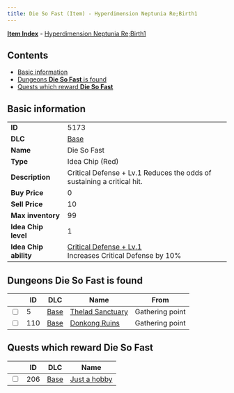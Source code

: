 ```yaml
---
title: Die So Fast (Item) - Hyperdimension Neptunia Re;Birth1
---
```


[**Item Index**](/neptunia/rb1/item/index.html) - [Hyperdimension Neptunia Re;Birth1](/neptunia/rb1)

## Contents

- [Basic information](#basic-information)
- [Dungeons **Die So Fast** is found](#dungeons-die-so-fast-is-found)
- [Quests which reward **Die So Fast**](#quests-which-reward-die-so-fast)

## Basic information

|   |   |
| -- | -- |
| **ID** | 5173 |
| **DLC** | [Base](/neptunia/rb1/dlc/1-base.html) |
| **Name** | Die So Fast |
| **Type** | Idea Chip (Red) |
| **Description** | Critical Defense + Lv.1 Reduces the odds of sustaining a critical hit. |
| **Buy Price** | 0 |
| **Sell Price** | 10 |
| **Max inventory** | 99 |
| **Idea Chip level** | 1 |
| **Idea Chip ability** | [Critical Defense + Lv.1](/neptunia/rb1/avatar/1-9672-critical-defense-lv-1.html)<br />Increases Critical Defense by 10% |


## Dungeons **Die So Fast** is found

|    | ID | DLC | Name | From |
| -- | -- | --- | ---- | ---- |
| <input type="checkbox" id="rb1-dungeon-1-5" class="trackbox" /> | 5 | [Base](/neptunia/rb1/dlc/1-base.html) | [Thelad Sanctuary](/neptunia/rb1/dungeon/1-5-thelad-sanctuary.html) | Gathering point |
| <input type="checkbox" id="rb1-dungeon-1-110" class="trackbox" /> | 110 | [Base](/neptunia/rb1/dlc/1-base.html) | [Donkong Ruins](/neptunia/rb1/dungeon/1-110-donkong-ruins.html) | Gathering point |


## Quests which reward **Die So Fast**

|    | ID | DLC | Name |
| -- | -- | --- | ---- |
| <input type="checkbox" id="rb1-quest-1-206" class="trackbox" /> | 206 | [Base](/neptunia/rb1/dlc/1-base.html) | [Just a hobby](/neptunia/rb1/quest/1-206-just-a-hobby.html) |
